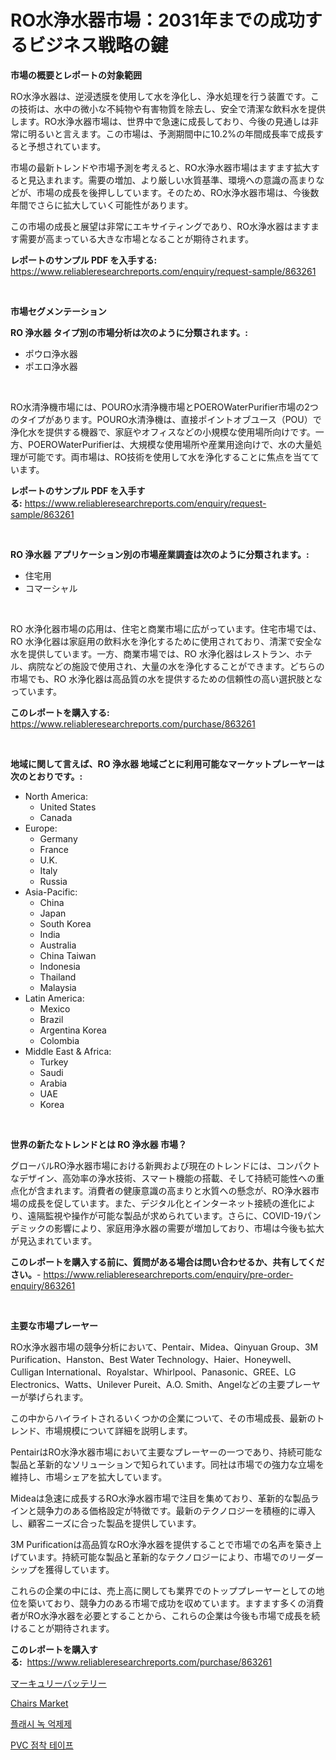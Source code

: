 <p><h1>RO水浄水器市場：2031年までの成功するビジネス戦略の鍵</h1></p><p><strong>市場の概要とレポートの対象範囲</strong></p>
<p><p>RO水浄水器は、逆浸透膜を使用して水を浄化し、浄水処理を行う装置です。この技術は、水中の微小な不純物や有害物質を除去し、安全で清潔な飲料水を提供します。RO水浄水器市場は、世界中で急速に成長しており、今後の見通しは非常に明るいと言えます。この市場は、予測期間中に10.2%の年間成長率で成長すると予想されています。</p><p>市場の最新トレンドや市場予測を考えると、RO水浄水器市場はますます拡大すると見込まれます。需要の増加、より厳しい水質基準、環境への意識の高まりなどが、市場の成長を後押ししています。そのため、RO水浄水器市場は、今後数年間でさらに拡大していく可能性があります。</p><p>この市場の成長と展望は非常にエキサイティングであり、RO水浄水器はますます需要が高まっている大きな市場となることが期待されます。</p></p>
<p><strong>レポートのサンプル PDF を入手する:</strong> <a href="https://www.reliableresearchreports.com/enquiry/request-sample/863261">https://www.reliableresearchreports.com/enquiry/request-sample/863261</a></p>
<p>&nbsp;</p>
<p><strong>市場セグメンテーション</strong></p>
<p><strong>RO 浄水器 タイプ別の市場分析は次のように分類されます。:</strong></p>
<p><ul><li>ポウロ浄水器</li><li>ポエロ浄水器</li></ul></p>
<p>&nbsp;</p>
<p><p>RO水清浄機市場には、POURO水清浄機市場とPOEROWaterPurifier市場の2つのタイプがあります。POURO水清浄機は、直接ポイントオブユース（POU）で浄化水を提供する機器で、家庭やオフィスなどの小規模な使用場所向けです。一方、POEROWaterPurifierは、大規模な使用場所や産業用途向けで、水の大量処理が可能です。両市場は、RO技術を使用して水を浄化することに焦点を当てています。</p></p>
<p><strong>レポートのサンプル PDF を入手する:</strong>&nbsp;<a href="https://www.reliableresearchreports.com/enquiry/request-sample/863261">https://www.reliableresearchreports.com/enquiry/request-sample/863261</a></p>
<p>&nbsp;</p>
<p><strong> RO 浄水器 アプリケーション別の市場産業調査は次のように分類されます。:</strong></p>
<p><ul><li>住宅用</li><li>コマーシャル</li></ul></p>
<p>&nbsp;</p>
<p><p>RO 水浄化器市場の応用は、住宅と商業市場に広がっています。住宅市場では、RO 水浄化器は家庭用の飲料水を浄化するために使用されており、清潔で安全な水を提供しています。一方、商業市場では、RO 水浄化器はレストラン、ホテル、病院などの施設で使用され、大量の水を浄化することができます。どちらの市場でも、RO 水浄化器は高品質の水を提供するための信頼性の高い選択肢となっています。</p></p>
<p><strong>このレポートを購入する:</strong>&nbsp; <a href="https://www.reliableresearchreports.com/purchase/863261">https://www.reliableresearchreports.com/purchase/863261</a></p>
<p>&nbsp;</p>
<p><strong>地域に関して言えば、RO 浄水器 地域ごとに利用可能なマーケットプレーヤーは次のとおりです。:</strong></p>
<p><ul>
    <li>
        North America:
        <ul>
            <li>United States</li>
            <li>Canada</li>
        </ul>
    </li>
    <li>
        Europe:
        <ul>
            <li>Germany</li>
            <li>France</li>
            <li>U.K.</li>
            <li>Italy</li>
            <li>Russia</li>
        </ul>
    </li>
    <li>
        Asia-Pacific:
        <ul>
            <li>China</li>
            <li>Japan</li>
            <li>South Korea</li>
            <li>India</li>
            <li>Australia</li>
            <li>China Taiwan</li>
            <li>Indonesia</li>
            <li>Thailand</li>
            <li>Malaysia</li>
        </ul>
    </li>
    <li>
        Latin America:
        <ul>
            <li>Mexico</li>
            <li>Brazil</li>
            <li>Argentina Korea</li>
            <li>Colombia</li>
        </ul>
    </li>
    <li>
        Middle East & Africa:
        <ul>
            <li>Turkey</li>
            <li>Saudi</li>
            <li>Arabia</li>
            <li>UAE</li>
            <li>Korea</li>
        </ul>
    </li>
    </ul></p>
<p>&nbsp;</p>
<p><strong>世界の新たなトレンドとは RO 浄水器 市場？</strong></p>
<p><p>グローバルRO浄水器市場における新興および現在のトレンドには、コンパクトなデザイン、高効率の浄水技術、スマート機能の搭載、そして持続可能性への重点化が含まれます。消費者の健康意識の高まりと水質への懸念が、RO浄水器市場の成長を促しています。また、デジタル化とインターネット接続の進化により、遠隔監視や操作が可能な製品が求められています。さらに、COVID-19パンデミックの影響により、家庭用浄水器の需要が増加しており、市場は今後も拡大が見込まれています。</p></p>
<p><strong>このレポートを購入する前に、質問がある場合は問い合わせるか、共有してください。</strong>- <a href="https://www.reliableresearchreports.com/enquiry/pre-order-enquiry/863261">https://www.reliableresearchreports.com/enquiry/pre-order-enquiry/863261</a></p>
<p>&nbsp;</p>
<p><strong>主要な市場プレーヤー</strong></p>
<p><p>RO水浄水器市場の競争分析において、Pentair、Midea、Qinyuan Group、3M Purification、Hanston、Best Water Technology、Haier、Honeywell、Culligan International、Royalstar、Whirlpool、Panasonic、GREE、LG Electronics、Watts、Unilever Pureit、A.O. Smith、Angelなどの主要プレーヤーが挙げられます。</p><p>この中からハイライトされるいくつかの企業について、その市場成長、最新のトレンド、市場規模について詳細を説明します。</p><p>PentairはRO水浄水器市場において主要なプレーヤーの一つであり、持続可能な製品と革新的なソリューションで知られています。同社は市場での強力な立場を維持し、市場シェアを拡大しています。</p><p>Mideaは急速に成長するRO水浄水器市場で注目を集めており、革新的な製品ラインと競争力のある価格設定が特徴です。最新のテクノロジーを積極的に導入し、顧客ニーズに合った製品を提供しています。</p><p>3M Purificationは高品質なRO水浄水器を提供することで市場での名声を築き上げています。持続可能な製品と革新的なテクノロジーにより、市場でのリーダーシップを獲得しています。</p><p>これらの企業の中には、売上高に関しても業界でのトッププレーヤーとしての地位を築いており、競争力のある市場で成功を収めています。ますます多くの消費者がRO水浄水器を必要とすることから、これらの企業は今後も市場で成長を続けることが期待されます。</p></p>
<p><strong>このレポートを購入する:</strong>&nbsp;&nbsp;<a href="https://www.reliableresearchreports.com/purchase/863261">https://www.reliableresearchreports.com/purchase/863261</a></p>
<p><p><a href="https://medium.com/@briaabshire64/%E6%B0%B4%E9%8A%80%E9%9B%BB%E6%B1%A0%E5%B8%82%E5%A0%B4%E3%81%AE%E3%83%A1%E3%83%88%E3%83%AA%E3%83%83%E3%82%AF%E3%82%B9%E3%82%92%E8%A7%A3%E8%AA%AD%E3%81%99%E3%82%8B-%E5%B8%82%E5%A0%B4%E3%82%B7%E3%82%A7%E3%82%A2-%E3%83%88%E3%83%AC%E3%83%B3%E3%83%89-%E6%88%90%E9%95%B7%E3%83%91%E3%82%BF%E3%83%BC%E3%83%B3-536778e2597c">マーキュリーバッテリー</a></p><p><a href="https://github.com/kathiaseamanalvaradovlprc2h/Market-Research-Report-List-1/blob/main/chairs-market.md">Chairs Market</a></p><p><a href="https://github.com/vsap75a286l/Market-Research-Report-List-1/blob/main/65200853536.md">플래시 녹 억제제</a></p><p><a href="https://github.com/idcefvhkdut6/Market-Research-Report-List-1/blob/main/19106573537.md">PVC 점착 테이프</a></p></p>